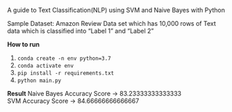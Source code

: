 A guide to Text Classification(NLP) using SVM and Naive Bayes with Python

Sample Dataset: Amazon Review Data set which has 10,000 rows of Text data which is classified into “Label 1” and “Label 2”

**How to run**
1. `conda create -n env python=3.7`
2. `conda activate env`
3. `pip install -r requirements.txt`
4. `python main.py`


**Result**
Naive Bayes Accuracy Score ->  83.23333333333333  
SVM Accuracy Score ->  84.66666666666667

